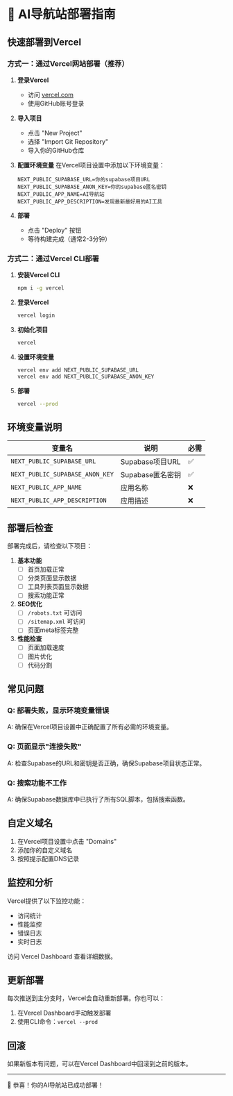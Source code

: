 # 🚀 AI导航站部署指南

## 快速部署到Vercel

### 方式一：通过Vercel网站部署（推荐）

1. **登录Vercel**
   - 访问 [vercel.com](https://vercel.com)
   - 使用GitHub账号登录

2. **导入项目**
   - 点击 "New Project"
   - 选择 "Import Git Repository"
   - 导入你的GitHub仓库

3. **配置环境变量**
   在Vercel项目设置中添加以下环境变量：
   ```
   NEXT_PUBLIC_SUPABASE_URL=你的supabase项目URL
   NEXT_PUBLIC_SUPABASE_ANON_KEY=你的supabase匿名密钥
   NEXT_PUBLIC_APP_NAME=AI导航站
   NEXT_PUBLIC_APP_DESCRIPTION=发现最新最好用的AI工具
   ```

4. **部署**
   - 点击 "Deploy" 按钮
   - 等待构建完成（通常2-3分钟）

### 方式二：通过Vercel CLI部署

1. **安装Vercel CLI**
   ```bash
   npm i -g vercel
   ```

2. **登录Vercel**
   ```bash
   vercel login
   ```

3. **初始化项目**
   ```bash
   vercel
   ```

4. **设置环境变量**
   ```bash
   vercel env add NEXT_PUBLIC_SUPABASE_URL
   vercel env add NEXT_PUBLIC_SUPABASE_ANON_KEY
   ```

5. **部署**
   ```bash
   vercel --prod
   ```

## 环境变量说明

| 变量名 | 说明 | 必需 |
|--------|------|------|
| `NEXT_PUBLIC_SUPABASE_URL` | Supabase项目URL | ✅ |
| `NEXT_PUBLIC_SUPABASE_ANON_KEY` | Supabase匿名密钥 | ✅ |
| `NEXT_PUBLIC_APP_NAME` | 应用名称 | ❌ |
| `NEXT_PUBLIC_APP_DESCRIPTION` | 应用描述 | ❌ |

## 部署后检查

部署完成后，请检查以下项目：

1. **基本功能**
   - [ ] 首页加载正常
   - [ ] 分类页面显示数据
   - [ ] 工具列表页面显示数据
   - [ ] 搜索功能正常

2. **SEO优化**
   - [ ] `/robots.txt` 可访问
   - [ ] `/sitemap.xml` 可访问
   - [ ] 页面meta标签完整

3. **性能检查**
   - [ ] 页面加载速度
   - [ ] 图片优化
   - [ ] 代码分割

## 常见问题

### Q: 部署失败，显示环境变量错误
A: 确保在Vercel项目设置中正确配置了所有必需的环境变量。

### Q: 页面显示"连接失败"
A: 检查Supabase的URL和密钥是否正确，确保Supabase项目状态正常。

### Q: 搜索功能不工作
A: 确保Supabase数据库中已执行了所有SQL脚本，包括搜索函数。

## 自定义域名

1. 在Vercel项目设置中点击 "Domains"
2. 添加你的自定义域名
3. 按照提示配置DNS记录

## 监控和分析

Vercel提供了以下监控功能：
- 访问统计
- 性能监控
- 错误日志
- 实时日志

访问 Vercel Dashboard 查看详细数据。

## 更新部署

每次推送到主分支时，Vercel会自动重新部署。你也可以：

1. 在Vercel Dashboard手动触发部署
2. 使用CLI命令：`vercel --prod`

## 回滚

如果新版本有问题，可以在Vercel Dashboard中回滚到之前的版本。

---

🎉 恭喜！你的AI导航站已成功部署！